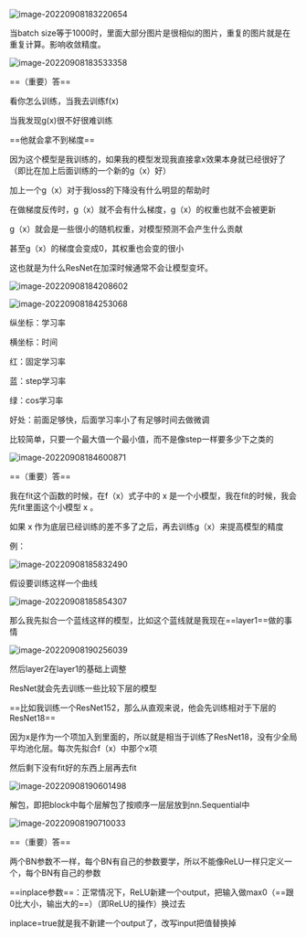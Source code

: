 ![image-20220908183220654](D:\论文\截图\image-20220908183220654.png)

当batch size等于1000时，里面大部分图片是很相似的图片，重复的图片就是在重复计算。影响收敛精度。

![image-20220908183533358](D:\论文\截图\image-20220908183533358.png)

==（重要）答==

看你怎么训练，当我去训练f(x)

当我发现g(x)很不好很难训练

==他就会拿不到梯度==

因为这个模型是我训练的，如果我的模型发现我直接拿x效果本身就已经很好了（即比在加上后面训练的一个新的g（x）好）

加上一个g（x）对于我loss的下降没有什么明显的帮助时

在做梯度反传时，g（x）就不会有什么梯度，g（x）的权重也就不会被更新

g（x）就会是一些很小的随机权重，对模型预测不会产生什么贡献

甚至g（x）的梯度会变成0，其权重也会变的很小



这也就是为什么ResNet在加深时候通常不会让模型变坏。



![image-20220908184208602](D:\论文\截图\image-20220908184208602.png)

![image-20220908184253068](D:\论文\截图\image-20220908184253068.png)

纵坐标：学习率

横坐标：时间

红：固定学习率

蓝：step学习率

绿：cos学习率

好处：前面足够快，后面学习率小了有足够时间去做微调

比较简单，只要一个最大值一个最小值，而不是像step一样要多少下之类的

![image-20220908184600871](D:\论文\截图\image-20220908184600871.png)

==（重要）答==

我在fit这个函数的时候，在f（x）式子中的 x 是一个小模型，我在fit的时候，我会先fit里面这个小模型 x 。

如果  x  作为底层已经训练的差不多了之后，再去训练g（x）来提高模型的精度

例：

![image-20220908185832490](D:\论文\截图\image-20220908185832490.png)

假设要训练这样一个曲线

![image-20220908185854307](D:\论文\截图\image-20220908185854307.png)

那么我先拟合一个蓝线这样的模型，比如这个蓝线就是我现在==layer1==做的事情

![image-20220908190256039](D:\论文\截图\image-20220908190256039.png)

然后layer2在layer1的基础上调整



ResNet就会先去训练一些比较下层的模型

==比如我训练一个ResNet152，那么从直观来说，他会先训练相对于下层的ResNet18==

因为x是作为一个项加入到里面的，所以就是相当于训练了ResNet18，没有少全局平均池化层。每次先拟合f（x）中那个x项

然后剩下没有fit好的东西上层再去fit



![image-20220908190601498](D:\论文\截图\image-20220908190601498.png)

解包，即把block中每个层解包了按顺序一层层放到nn.Sequential中

![image-20220908190710033](D:\论文\截图\image-20220908190710033.png)

==（重要）答==

两个BN参数不一样，每个BN有自己的参数要学，所以不能像ReLU一样只定义一个，每个BN有自己的参数

==inplace参数==：正常情况下，ReLU新建一个output，把输入做max0（==跟0比大小，输出大的==）（即ReLU的操作）换过去

inplace=true就是我不新建一个output了，改写input把值替换掉